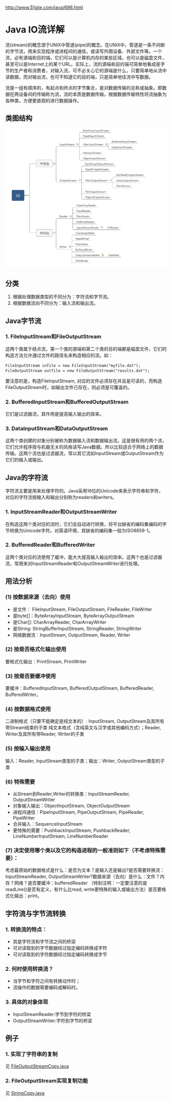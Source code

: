 http://www.51gjie.com/java/686.html

# Java IO流详解

流(stream)的概念源于UNIX中管道(pipe)的概念。在UNIX中，管道是一条不间断的字节流，用来实现程序或进程间的通信，或读写外围设备、外部文件等。一个流，必有源端和目的端，它们可以是计算机内存的某些区域，也可以是磁盘文件，甚至可以是Internet上的某个URL。实际上，流的源端和目的端可简单地看成是字节的生产者和消费者，对输入流，可不必关心它的源端是什么，只要简单地从流中读数据，而对输出流，也可不知道它的目的端，只是简单地往流中写数据。

流是一组有顺序的，有起点和终点的字节集合，是对数据传输的总称或抽象。即数据在两设备间的传输称为流，流的本质是数据传输，根据数据传输特性将流抽象为各种类，方便更直观的进行数据操作。 

## 类图结构

![IO](IO.png)

## 分类
1. 根据处理数据类型的不同分为：字符流和字节流。
2. 根据数据流向不同分为：输入流和输出流。

## Java字节流
### 1. FileInputStream和FileOutputStream

这两个类属于结点流，第一个类的源端和第二个类的目的端都是磁盘文件，它们的构造方法允许通过文件的路径名来构造相应的流。如：
``` 
FileInputStream infile = new FileInputStream("myfile.dat");
FileOutputStream outfile = new FileOutputStream("results.dat");
```
要注意的是，构造FileInputStream, 对应的文件必须存在并且是可读的，而构造FileOutputStream时，如输出文件已存在，则必须是可覆盖的。
### 2. BufferedInputStream和BufferedOutputStream

它们是过滤器流，其作用是提高输入输出的效率。
### 3. DataInputStream和DataOutputStream

这两个类创建的对象分别被称为数据输入流和数据输出流。这是很有用的两个流，它们允许程序按与机器无关的风格读写Java数据。所以比较适合于网络上的数据传输。这两个流也是过滤器流，常以其它流如InputStream或OutputStream作为它们的输入或输出。

## Java的字符流
字符流主要是用来处理字符的。Java采用16位的Unicode来表示字符串和字符，对应的字符流按输入和输出分别称为readers和writers。

### 1. InputStreamReader和OutputStreamWriter
在构造这两个类对应的流时，它们会自动进行转换，将平台缺省的编码集编码的字节转换为Unicode字符。对英语环境，其缺省的编码集一般为ISO8859-1。

### 2. BufferedReader和BufferedWriter
这两个类对应的流使用了缓冲，能大大提高输入输出的效率。这两个也是过滤器流，常用来对InputStreamReader和OutputStreamWriter进行处理。

## 用法分析
### (1) 按数据来源（去向）使用
- 是文件： FileInputStream, FileOutputStream, FileReader, FileWriter
- 是byte[]：ByteArrayInputStream, ByteArrayOutputStream
- 是Char[]: CharArrayReader, CharArrayWriter
- 是String: StringBufferInputStream, StringReader, StringWriter
- 网络数据流：InputStream, OutputStream, Reader, Writer 

### (2) 按是否格式化输出使用
要格式化输出：PrintStream, PrintWriter 

### (3) 按是否要缓冲使用
要缓冲：BufferedInputStream, BufferedOutputStream, BufferedReader, BufferedWriter。

### (4) 按数据格式使用
二进制格式（只要不能确定是纯文本的）: InputStream, OutputStream及其所有带Stream结束的子类
纯文本格式（含纯英文与汉字或其他编码方式）；Reader, Writer及其所有带Reader, Writer的子类 

### (5) 按输入输出使用
输入：Reader, InputStream类型的子类；输出：Writer, OutputStream类型的子类 

### (6) 特殊需要
- 从Stream到Reader,Writer的转换类：InputStreamReader, OutputStreamWriter
- 对象输入输出：ObjectInputStream, ObjectOutputStream
- 进程间通信：PipeInputStream, PipeOutputStream, PipeReader, PipeWriter 
- 合并输入：SequenceInputStream
- 更特殊的需要：PushbackInputStream, PushbackReader, LineNumberInputStream, LineNumberReader

### (7) 决定使用哪个类以及它的构造进程的一般准则如下（不考虑特殊需要）： 
考虑最原始的数据格式是什么：是否为文本？是输入还是输出?是否需要转换流：InputStreamReader, OutputStreamWriter?数据来源（去向）是什么：文件？内存？网络？是否要缓冲：bufferedReader （特别注明：一定要注意的是readLine()是否有定义，有什么比read, write更特殊的输入或输出方法）是否要格式化输出：print。

## 字符流与字节流转换
### 1. 转换流的特点：
- 其是字符流和字节流之间的桥梁
- 可对读取到的字节数据经过指定编码转换成字符
- 可对读取到的字符数据经过指定编码转换成字节

### 2. 何时使用转换流？
- 当字节和字符之间有转换动作时；
- 流操作的数据需要编码或解码时。

### 3. 具体的对象体现
- InputStreamReader:字节到字符的桥梁
- OutputStreamWriter:字符到字节的桥梁
## 例子
### 1. 实现了字符串的复制 
见 [FileOutputStreamCopy.java](#)
### 2. FileOutputStream实现复制功能
见 [StringCopy.java](#)

